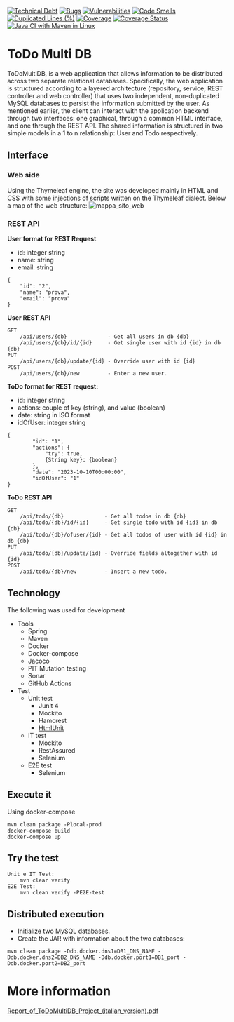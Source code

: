 [![Technical Debt](https://sonarcloud.io/api/project_badges/measure?project=BernabeiPietro_todomultidb&metric=sqale_index)](https://sonarcloud.io/summary/new_code?id=BernabeiPietro_todomultidb) [![Bugs](https://sonarcloud.io/api/project_badges/measure?project=BernabeiPietro_todomultidb&metric=bugs)](https://sonarcloud.io/summary/new_code?id=BernabeiPietro_todomultidb) [![Vulnerabilities](https://sonarcloud.io/api/project_badges/measure?project=BernabeiPietro_todomultidb&metric=vulnerabilities)](https://sonarcloud.io/summary/new_code?id=BernabeiPietro_todomultidb) [![Code Smells](https://sonarcloud.io/api/project_badges/measure?project=BernabeiPietro_todomultidb&metric=code_smells)](https://sonarcloud.io/summary/new_code?id=BernabeiPietro_todomultidb) [![Duplicated Lines (%)](https://sonarcloud.io/api/project_badges/measure?project=BernabeiPietro_todomultidb&metric=duplicated_lines_density)](https://sonarcloud.io/summary/new_code?id=BernabeiPietro_todomultidb) [![Coverage](https://sonarcloud.io/api/project_badges/measure?project=BernabeiPietro_todomultidb&metric=coverage)](https://sonarcloud.io/summary/new_code?id=BernabeiPietro_todomultidb) [![Coverage Status](https://coveralls.io/repos/github/BernabeiPietro/todomultidb/badge.svg)](https://coveralls.io/github/BernabeiPietro/todomultidb) [![Java CI with Maven in Linux](https://github.com/BernabeiPietro/todomultidb/actions/workflows/pll-pr-ubuntu.yml/badge.svg?branch=master)](https://github.com/BernabeiPietro/todomultidb/actions/workflows/pll-pr-ubuntu.yml)
# ToDo Multi DB 
ToDoMultiDB, is a web application that allows information to be distributed across two separate relational databases. Specifically, the web application is structured according to a layered architecture (repository, service, REST controller and web controller) that uses two independent, non-duplicated MySQL databases to persist the information submitted by the user. As mentioned earlier, the client can interact with the application backend through two interfaces: one graphical, through a common HTML interface, and one through the REST API. The shared information is structured in two simple models in a 1 to n relationship: User and Todo respectively.


## Interface 
### Web side
Using the Thymeleaf engine, the site was developed mainly in HTML and CSS with some injections of scripts written on the Thymeleaf dialect.
Below a map of the web structure:
![mappa_sito_web](https://user-images.githubusercontent.com/25842408/233120206-14121921-b2ac-4bbb-af0c-fc418eb401fe.png)

### REST API

**User format for REST Request**
- id: integer string
- name: string
- email: string
```
{
    "id": "2",
    "name": "prova",
    "email": "prova"
}
```
**User REST API**
```
GET
    /api/users/{db}             - Get all users in db {db}
    /api/users/{db}/id/{id}     - Get single user with id {id} in db {db}
PUT
    /api/users/{db}/update/{id} - Override user with id {id}
POST
    /api/users/{db}/new         - Enter a new user.
```
**ToDo format for REST request:**
- id: integer string
- actions: couple of key (string), and value (boolean)
- date: string in ISO format
- idOfUser: integer string
```
{
        "id": "1",
        "actions": {
            "try": true,
            {String key}: {boolean}
        },
        "date": "2023-10-10T00:00:00", 
        "idOfUser": "1"
}
```
**ToDo REST API**
```
GET
    /api/todo/{db}             - Get all todos in db {db}
    /api/todo/{db}/id/{id}     - Get single todo with id {id} in db {db}
    /api/todo/{db}/ofuser/{id} - Get all todos of user with id {id} in db {db}
PUT
    /api/todo/{db}/update/{id} - Override fields altogether with id {id} 
POST
    /api/todo/{db}/new         - Insert a new todo.
```


## Technology
The following was used for development
- Tools
  - Spring
  - Maven
  - Docker
  - Docker-compose
  - Jacoco
  - PIT Mutation testing
  - Sonar
  - GitHub Actions
- Test
  - Unit test
    - Junit 4
    - Mockito
    - Hamcrest
    - [HtmlUnit](https://github.com/HtmlUnit/htmlunit)
  - IT test
    - Mockito
    - RestAssured 
    - Selenium
  - E2E test
    - Selenium 
## Execute it
Using docker-compose 
```
mvn clean package -Plocal-prod
docker-compose build
docker-compose up
  ```
## Try the test
```
Unit e IT Test:
    mvn clear verify
E2E Test:
    mvn clean verify -PE2E-test
```

## Distributed execution
- Initialize two MySQL databases.
- Create the JAR with information about the two databases:
```
mvn clean package -Ddb.docker.dns1=DB1_DNS_NAME -Ddb.docker.dns2=DB2_DNS_NAME -Ddb.docker.port1=DB1_port -Ddb.docker.port2=DB2_port 
```

# More information
[Report_of_ToDoMultiDB_Project_(italian_version).pdf](https://github.com/BernabeiPietro/todomultidb/files/11274808/ATTSW.Exam.pdf)

